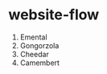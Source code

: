 # website-flow

<ol>
<li>Emental</li>
<li>Gongorzola</li>
<li>Cheedar</li>
<li>Camembert</li>
</ol>
